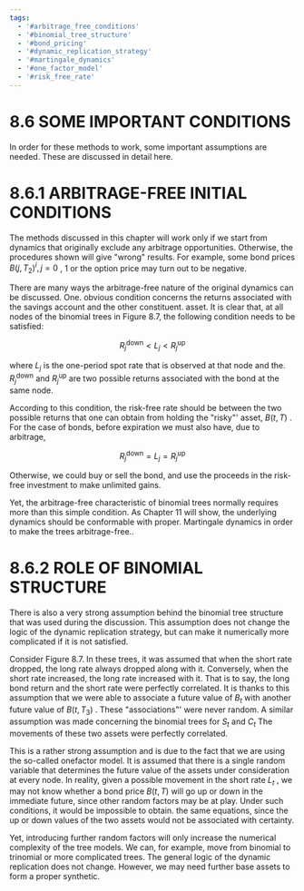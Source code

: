 ```yaml
---
tags:
  - '#arbitrage_free_conditions'
  - '#binomial_tree_structure'
  - '#bond_pricing'
  - '#dynamic_replication_strategy'
  - '#martingale_dynamics'
  - '#one_factor_model'
  - '#risk_free_rate'
---
```

# 8.6 SOME IMPORTANT CONDITIONS  

In order for these methods to work, some important assumptions are needed. These are discussed in detail here.  

# 8.6.1 ARBITRAGE-FREE INITIAL CONDITIONS  

The methods discussed in this chapter will work only if we start from dynamics that originally exclude any arbitrage opportunities. Otherwise, the procedures shown will give "wrong" results. For example, some bond prices $B(j,T_{2})^{i},j=0$ , 1 or the option price may turn out to be negative.  

There are many ways the arbitrage-free nature of the original dynamics can be discussed. One. obvious condition concerns the returns associated with the savings account and the other constituent. asset. It is clear that, at all nodes of the binomial trees in Figure 8.7, the following condition needs to be satisfied:  

$$
R_{j}^{\mathrm{down}}<L_{j}<R_{j}^{\mathrm{up}}
$$  

where $L_{j}$ is the one-period spot rate that is observed at that node and the. $R_{j}^{\mathrm{{down}}}$ and $R_{j}^{\mathrm{up}}$ are two possible returns associated with the bond at the same node.  

According to this condition, the risk-free rate should be between the two possible returns that one can obtain from holding the "risky"' asset, $B(t,T)$ . For the case of bonds, before expiration we must also have, due to arbitrage,  

$$
R_{j}^{\mathrm{down}}=L_{j}=R_{j}^{\mathrm{up}}
$$  

Otherwise, we could buy or sell the bond, and use the proceeds in the risk-free investment to make unlimited gains.  

Yet, the arbitrage-free characteristic of binomial trees normally requires more than this simple condition. As Chapter 11 will show, the underlying dynamics should be conformable with proper. Martingale dynamics in order to make the trees arbitrage-free..  

# 8.6.2 ROLE OF BINOMIAL STRUCTURE  

There is also a very strong assumption behind the binomial tree structure that was used during the discussion. This assumption does not change the logic of the dynamic replication strategy, but can make it numerically more complicated if it is not satisfied.  

Consider Figure 8.7. In these trees, it was assumed that when the short rate dropped, the long rate always dropped along with it. Conversely, when the short rate increased, the long rate increased with it. That is to say, the long bond return and the short rate were perfectly correlated. It is thanks to this assumption that we were able to associate a future value of $B_{t}$ with another future value of $B(t,T_{3})$ . These "associations"' were never random. A similar assumption was made concerning the binomial trees for $S_{t}$ and $C_{t}$ The movements of these two assets were perfectly correlated.  

This is a rather strong assumption and is due to the fact that we are using the so-called onefactor model. It is assumed that there is a single random variable that determines the future value of the assets under consideration at every node. In reality, given a possible movement in the short rate $L_{t}$ , we may not know whether a bond price $B(t,T)$ will go up or down in the immediate future, since other random factors may be at play. Under such conditions, it would be impossible to obtain. the same equations, since the up or down values of the two assets would not be associated with certainty.  

Yet, introducing further random factors will only increase the numerical complexity of the tree models. We can, for example, move from binomial to trinomial or more complicated trees. The general logic of the dynamic replication does not change. However, we may need further base assets to form a proper synthetic.  
